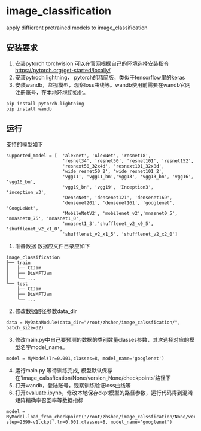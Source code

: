# image_classification
apply diffierent pretrained models to image_classification


## 安装要求

1. 安装pytorch torchvision 可以在官网根据自己的环境选择安装指令 https://pytorch.org/get-started/locally/
2. 安装pytroch lightning， pytorch的精简版，类似于tensorflow里的keras
4. 安装wandb，监视模型，观察loss曲线等。wandb使用前需要在wandb官网注册账号，在本地环境初始化。

```
pip install pytorch-lightning
pip install wandb
```


## 运行
支持的模型如下
```
supported_model = [  'alexnet', 'AlexNet', 'resnet18',
                     'resnet34', 'resnet50', 'resnet101', 'resnet152',
                     'resnext50_32x4d', 'resnext101_32x8d',
                     'wide_resnet50_2', 'wide_resnet101_2',
                     'vgg11', 'vgg11_bn','vgg13', 'vgg13_bn', 'vgg16', 'vgg16_bn',
                     'vgg19_bn', 'vgg19', 'Inception3', 'inception_v3',
                     'DenseNet', 'densenet121', 'densenet169',
                     'densenet201', 'densenet161', 'googlenet', 'GoogLeNet',
                     'MobileNetV2', 'mobilenet_v2','mnasnet0_5', 'mnasnet0_75', 'mnasnet1_0',
                     'mnasnet1_3','shufflenet_v2_x0_5', 'shufflenet_v2_x1_0',
                     'shufflenet_v2_x1_5', 'shufflenet_v2_x2_0']
```
1. 准备数据 数据应文件目录应如下
```
image_classification
├── train
│   ├── CIJam
│   ├── DisMFTJam
│   └── ...
└── test
    ├── CIJam
    ├── DisMFTJam
    └── ...
```
2. 修改数据路径参数data_dir
```
data = MyDataModule(data_dir="/root/zhshen/image_calssfication/", batch_size=32)
```
3. 修改main.py中自己要预测的数据的类别数量classes参数，其次选择对应的模型名字model_name。
```
model = MyModel(lr=0.001,classes=8, model_name='googlenet')
```
4. 运行main.py 等待训练完成, 模型默认保存在'image_calssfication/None/version_None/checkpoints'路径下
5. 打开wandb，登陆账号，观察训练验证loss曲线等
6. 打开evaluate.ipynb，修改本地保存ckpt模型的路径参数，运行代码得到混淆矩阵精确率召回率等数据指标
```
model = MyModel.load_from_checkpoint('/root/zhshen/image_calssfication/None/version_None/checkpoints/epoch=29-step=2399-v1.ckpt',lr=0.001,classes=8, model_name='googlenet')
```

